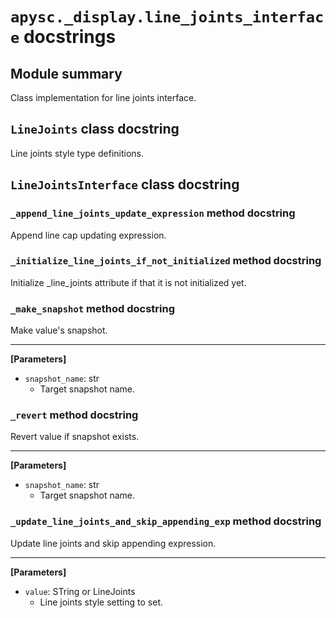 # `apysc._display.line_joints_interface` docstrings

## Module summary

Class implementation for line joints interface.

## `LineJoints` class docstring

Line joints style type definitions.

## `LineJointsInterface` class docstring

### `_append_line_joints_update_expression` method docstring

Append line cap updating expression.

### `_initialize_line_joints_if_not_initialized` method docstring

Initialize _line_joints attribute if that it is not initialized yet.

### `_make_snapshot` method docstring

Make value's snapshot.<hr>

**[Parameters]**

- `snapshot_name`: str
  - Target snapshot name.

### `_revert` method docstring

Revert value if snapshot exists.<hr>

**[Parameters]**

- `snapshot_name`: str
  - Target snapshot name.

### `_update_line_joints_and_skip_appending_exp` method docstring

Update line joints and skip appending expression.<hr>

**[Parameters]**

- `value`: STring or LineJoints
  - Line joints style setting to set.